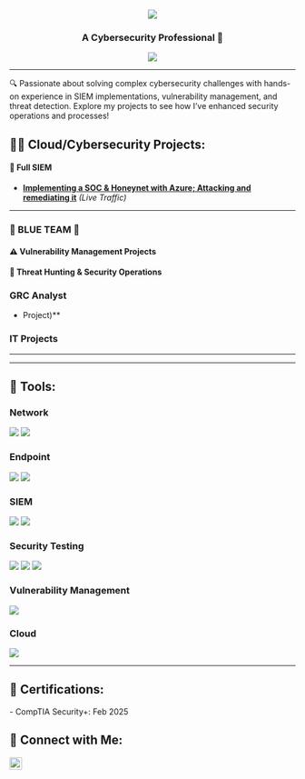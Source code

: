 <h1 align="center">
    <img src="https://readme-typing-svg.herokuapp.com/?font=Righteous&size=35&color=FFA500&center=true&vCenter=true&width=500&height=70&duration=2000&lines=Howdy!+👋;+I'm+Farouk+Uthman!;" />
</h1>

<h3 align="center">A Cybersecurity Professional 🔐</h3>

<div align="center">
    <a href="https://www.linkedin.com/in/farouk-uthman"><img src="https://img.shields.io/badge/-LinkedIn-0072b1?&style=for-the-badge&logo=linkedin&logoColor=white" /></a>
</div>

---

🔍 Passionate about solving complex cybersecurity challenges with hands-on experience in SIEM implementations, vulnerability management, and threat detection. Explore my projects to see how I’ve enhanced security operations and processes!

<h2>👨‍💻 Cloud/Cybersecurity Projects:</h2>

#### 🎯 Full SIEM
- **[Implementing a SOC & Honeynet with Azure; Attacking and remediating it](https://github.com/Faroukuthman/Azure-SOC)** *(Live Traffic)*
  

---

### 🔵 BLUE TEAM 🔵
#### ⚠️ Vulnerability Management Projects

#### 🚨 Threat Hunting & Security Operations

  
    
### GRC Analyst ###
- Project)**

###   IT Projects

---

---
<h2>🧰 Tools:</h2>

### Network
<div>
    <img src="https://img.shields.io/badge/-Active%20Directory-0078D4?&style=for-the-badge&logo=Windows&logoColor=white" />
    <img src="https://img.shields.io/badge/-Wireshark-1679A7?&style=for-the-badge&logo=Wireshark&logoColor=white" />
</div>

### Endpoint
<div>
    <img src="https://img.shields.io/badge/-Microsoft_Defender_for_Endpoint-00A4EF?&style=for-the-badge&logo=Microsoft&logoColor=white" />
    <img src="https://img.shields.io/badge/-Kali%20Linux-557C89?&style=for-the-badge&logo=Kali%20Linux&logoColor=white" />
</div>

### SIEM
<div>
    <img src="https://img.shields.io/badge/-Microsoft_Sentinel-00A4EF?&style=for-the-badge&logo=Microsoft&logoColor=white" />
    <img src="https://img.shields.io/badge/-Splunk-000000?&style=for-the-badge&logo=Splunk&logoColor=white" />
</div>

### Security Testing
<div>
    <img src="https://img.shields.io/badge/-Atomic_Red_Team-FF0000?&style=for-the-badge&logo=atomic-red-team&logoColor=white" />
    <img src="https://img.shields.io/badge/-PowerShell-2E6DBF?&style=for-the-badge&logo=PowerShell&logoColor=white" />
    <img src="https://img.shields.io/badge/-Bash-4EAA25?&style=for-the-badge&logo=GNU%20Bash&logoColor=white" />
</div>

### Vulnerability Management
<div>
    <img src="https://img.shields.io/badge/-Tenable-3E4D88?&style=for-the-badge&logo=Tenable&logoColor=white" />
</div>

### Cloud
<div>
    <img src="https://img.shields.io/badge/-Microsoft%20Azure-0078D4?&style=for-the-badge&logo=Microsoft%20Azure&logoColor=white" />
</div>

---

<h2>📜 Certifications:</h2>
- CompTIA Security+: Feb 2025

<h2>🤳 Connect with Me:</h2>
<a href="https://www.linkedin.com/in/farouk-uthman"><img src="https://cdn.jsdelivr.net/npm/simple-icons@v3/icons/linkedin.svg" width="22px" alt="LinkedIn" /></a>
<!--
**Faroukuthman/Faroukuthman** is a ✨ _special_ ✨ repository because its `README.md` (this file) appears on your GitHub profile.

Here are some ideas to get you started:

- 🔭 I’m currently working on ...
- 🌱 I’m currently learning ...
- 👯 I’m looking to collaborate on ...
- 🤔 I’m looking for help with ...
- 💬 Ask me about ...
- 📫 How to reach me: ...
- 😄 Pronouns: ...
- ⚡ Fun fact: ...
-->

